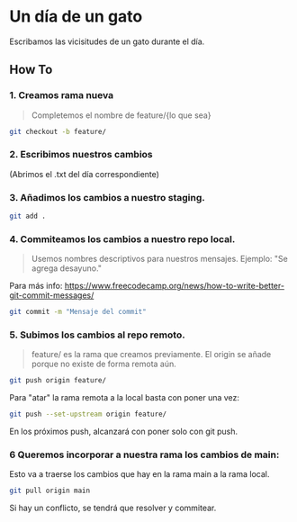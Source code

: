 # Un día de un gato

Escribamos las vicisitudes de un gato durante el día.

## How To

### 1. Creamos rama nueva

> Completemos el nombre de feature/{lo que sea}

```bash
git checkout -b feature/
```

### 2. Escribimos nuestros cambios

(Abrimos el .txt del día correspondiente)

### 3. Añadimos los cambios a nuestro staging.

```bash
git add .
```

### 4. Commiteamos los cambios a nuestro repo local.

> Usemos nombres descriptivos para nuestros mensajes. Ejemplo: "Se agrega desayuno."

Para más info: https://www.freecodecamp.org/news/how-to-write-better-git-commit-messages/

```bash
git commit -m "Mensaje del commit"
```

### 5. Subimos los cambios al repo remoto.

> feature/ es la rama que creamos previamente. El origin se añade porque no existe de forma remota aún.

```bash
git push origin feature/
```

Para "atar" la rama remota a la local basta con poner una vez:

```bash
git push --set-upstream origin feature/
```

En los próximos push, alcanzará con poner solo con git push.

### 6 Queremos incorporar a nuestra rama los cambios de main:

Esto va a traerse los cambios que hay en la rama main a la rama local.


```bash
git pull origin main
```

Si hay un conflicto, se tendrá que resolver y commitear.

